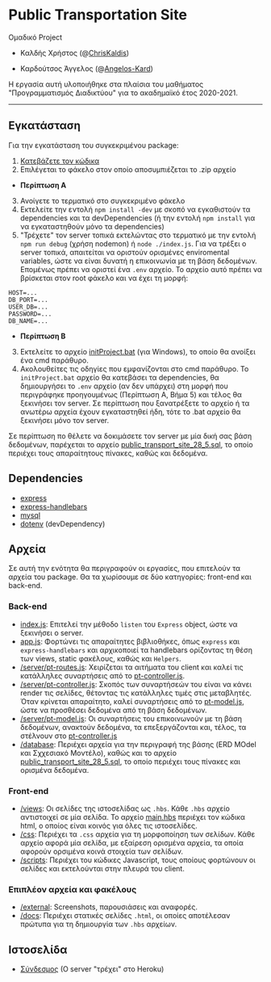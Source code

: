 # Public Transportation Site
Ομαδικό Project

- Καλδής Χρήστος (@[ChrisKaldis](https://github.com/ChrisKaldis))

- Καρδούτσος Άγγελος (@[Angelos-Kard](https://github.com/Angelos-Kard))

Η εργασία αυτή υλοποιήθηκε στα πλαίσια του μαθήματος "Προγραμματισμός Διαδικτύου" για το ακαδημαϊκό έτος 2020-2021.

---

## Εγκατάσταση
Για την εγκατάσταση του συγκεκριμένου package: 
1. [Κατεβάζετε τον κώδικα](https://github.com/Angelos-Kard/public-transport-site/archive/refs/heads/master.zip)
2. Επιλέγεται το φάκελο στον οποίο αποσυμπιέζεται το .zip αρχείο

- **Περίπτωση Α**

3. Ανοίγετε το τερματικό στο συγκεκριμένο φάκελο
4. Εκτελείτε την εντολή `npm install -dev` με σκοπό να εγκαθιστούν τα dependencies και τα devDependencies (ή την εντολή `npm install` για να εγκαταστηθούν μόνο τα dependencies)
5. "Τρέχετε" τον server τοπικά εκτελώντας στο τερματικό με την εντολή `npm run debug` (χρήση nodemon) ή `node ./index.js`.
Για να τρέξει ο server τοπικά, απαιτείται να οριστούν ορισμένες enviromental variables, ώστε να είναι δυνατή η επικοινωνία με τη βάση δεδομένων.
Επομένως πρέπει να οριστεί ένα `.env` αρχείο. Το αρχείο αυτό πρέπει να βρίσκεται στον root φάκελο και να έχει τη μορφή:
```
HOST=...
DB_PORT=...
USER_DB=...
PASSWORD=...
DB_NAME=...
```

- **Περίπτωση Β**

3. Εκτελείτε το αρχείο [initProject.bat](initProject.bat) (για Windows), το οποίο θα ανοίξει ένα cmd παράθυρο.
4. Ακολουθείτες τις οδηγίες που εμφανίζονται στο cmd παράθυρο.
Το `initProject.bat` αρχείο θα κατεβάσει τα dependencies, θα δημιουργήσει το `.env` αρχείο (αν δεν υπάρχει) στη μορφή που περιγράφηκε προηγουμένως (Περίπτωση Α, Βήμα 5) και τέλος θα ξεκινήσει τον server. Σε περίπτωση που ξανατρέξετε το αρχείο ή τα ανωτέρω αρχεία έχουν εγκαταστηθεί ήδη, τότε το .bat αρχείο θα ξεκινήσει μόνο τον server.

Σε περίπτωση πο θέλετε να δοκιμάσετε τον server με μία δική σας βάση δεδομένων, παρέχεται το αρχείο [public_transport_site_28_5.sql](./database/public_transport_site_28_5.sql), το οποίο περιέχει τους απαραίτητους πίνακες, καθώς και δεδομένα.

## Dependencies
- [express](https://github.com/expressjs/express)
- [express-handlebars](https://github.com/express-handlebars/express-handlebars)
- [mysql](https://github.com/mysqljs/mysql)
- [dotenv](https://github.com/mysqljs/mysql) (devDependency)

## Αρχεία
Σε αυτή την ενότητα θα περιγραφούν οι εργασίες, που επιτελούν τα αρχεία του package. Θα τα χωρίσουμε σε δύο κατηγορίες: front-end και back-end.

### Back-end
- [index.js](./index.js): Επιτελεί την μέθοδο `listen` του `Express` object, ώστε να ξεκινήσει ο server.
- [app.js](./app.js): Φορτώνει τις απαραίτητες βιβλιοθήκες, όπως `express` και `express-handlebars` και αρχικοποιεί τα handlebars ορίζοντας τη θέση των views, static φακέλους, καθώς και `Helpers`.
- [/server/pt-routes.js](./server/pt-routes.js): Χειρίζεται τα αιτήματα του client και καλεί τις κατάλληλες συναρτήσεις από το [pt-controller.js](./server/pt-controller.js).
- [/server/pt-controller.js](./server/pt-controller): Σκοπός των συναρτήσεών του είναι να κάνει render τις σελίδες, θέτοντας τις κατάλληλες τιμές στις μεταβλητές. Όταν κρίνεται απαραίτητο, καλεί συναρτήσεις από το [pt-model.js](./server/pt-model.js), ώστε να προσθέσει δεδομένα από τη βάση δεδομένων.
- [/server/pt-model.js](./server/pt-model.js): Οι συναρτήσεις του επικοινωνούν με τη βάση δεδομένων, ανακτούν δεδομένα, τα επεξεργάζονται και, τέλος, τα στέλνουν στο [pt-controller.js](./server/pt-controller.js)
- [/database](./database): Περιέχει αρχεία για την περιγραφή της βάσης (ERD MOdel και Σχχεσιακό Μοντέλο), καθώς και το αρχείο [public_transport_site_28_5.sql](./database/public_transport_site_28_5.sql), το οποίο περιέχει τους πίνακες και ορισμένα δεδομένα.

### Front-end
- [/views](./views): Οι σελίδες της ιστοσελίδας ως `.hbs`. Κάθε `.hbs` αρχείο αντιστοιχεί σε μία σελίδα. Το αρχείο [main.hbs](./views/layouts/main.hbs) περιέχει τον κώδικα html, ο οποίος είναι κοινός για όλες τις ιστοσελίδες.
- [/css](./css): Περιέχει τα `.css` αρχεία για τη μορφοποίηση των σελίδων. Κάθε αρχείο αφορά μία σελίδα, με εξαίρεση ορισμένα αρχεία, τα οποία αφορούν ορσιμένα κοινά στοιχεία των σελίδων. 
- [/scripts](./scripts): Περιέχει του κώδικες Javascript, τους οποίους φορτώνουν οι σελίδες και εκτελούνται στην πλευρά του client.

### Επιπλέον αρχεία και φακέλους
- [/external](./external): Screenshots, παρουσιάσεις και αναφορές.
- [/docs](./docs):  Περιέχει στατικές σελίδες `.html`, οι οποίες αποτέλεσαν πρώτυπα για τη δημιουργία των `.hbs` αρχείων.

## Ιστοσελίδα
- [Σύνδεσμος](https://public-transport-server.herokuapp.com/index) (Ο server "τρέχει" στο Heroku)